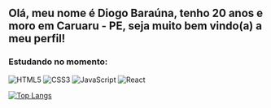 <h2> Olá, meu nome é Diogo Baraúna, tenho 20 anos e moro em Caruaru - PE, seja muito bem vindo(a) a meu perfil! </h2>


### Estudando no momento:



![HTML5](https://img.shields.io/badge/html5-%23E34F26.svg?style=for-the-badge&logo=html5&logoColor=white)
![CSS3](https://img.shields.io/badge/css3-%231572B6.svg?style=for-the-badge&logo=css3&logoColor=white)
![JavaScript](https://img.shields.io/badge/javascript-%23323330.svg?style=for-the-badge&logo=javascript&logoColor=%23F7DF1E)
![React](https://img.shields.io/badge/react-%2320232a.svg?style=for-the-badge&logo=react&logoColor=%2361DAFB)

[![Top Langs](https://github-readme-stats.vercel.app/api/top-langs/?username=Diogo-Barauna&layout=compact&theme=dark&hide=CSS,HTML)](https://github.com/anuraghazra/github-readme-stats)


